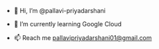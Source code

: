 - 👋 Hi, I’m @pallavi-priyadarshani
<!--- - 👀 I’m interested in ... --->
- 🌱 I’m currently learning Google Cloud
<!--- - 💞️ I’m looking to collaborate on ... --->
- 📫 Reach me pallavipriyadarshani01@gmail.com

<!---
pallavi-priyadarshani/pallavi-priyadarshani is a ✨ special ✨ repository because its `README.md` (this file) appears on your GitHub profile.
You can click the Preview link to take a look at your changes.
--->
